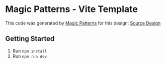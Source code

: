 # Magic Patterns - Vite Template

This code was generated by [Magic Patterns](https://magicpatterns.com) for this design: [Source Design](https://www.magicpatterns.com/c/thyrbx1sivr86px3zpv5f1)

## Getting Started

1. Run `npm install`
2. Run `npm run dev`
